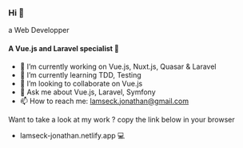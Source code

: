 ### Hi 👋

a Web Developper

#### A Vue.js and Laravel specialist 🤩

- 🔭 I’m currently working on Vue.js, Nuxt.js, Quasar & Laravel
- 🌱 I’m currently learning TDD, Testing
- 👯 I’m looking to collaborate on Vue.js
- 💬 Ask me about Vue.js, Laravel, Symfony
- 📫 How to reach me: lamseck.jonathan@gmail.com 

Want to take a look at my work ? copy the link below in your browser
- lamseck-jonathan.netlify.app 💻

<!--
**lamseck-jonathan/lamseck-jonathan** is a ✨ _special_ ✨ repository because its `README.md` (this file) appears on your GitHub profile. 
